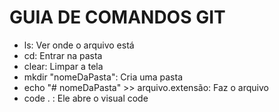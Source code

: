 # GUIA DE COMANDOS GIT

- ls: Ver onde o arquivo está
- cd: Entrar na pasta 
- clear: Limpar a tela 
- mkdir "nomeDaPasta": Cria uma pasta 
- echo "# nomeDaPasta" >> arquivo.extensão: Faz o arquivo 
- code . : Ele abre o visual code
